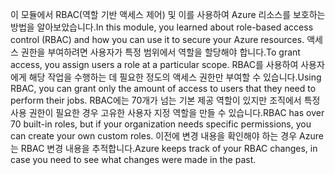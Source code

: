 <span data-ttu-id="b61c5-101">이 모듈에서 RBAC(역할 기반 액세스 제어) 및 이를 사용하여 Azure 리소스를 보호하는 방법을 알아보았습니다.</span><span class="sxs-lookup"><span data-stu-id="b61c5-101">In this module, you learned about role-based access control (RBAC) and how you can use it to secure your Azure resources.</span></span> <span data-ttu-id="b61c5-102">액세스 권한을 부여하려면 사용자가 특정 범위에서 역할을 할당해야 합니다.</span><span class="sxs-lookup"><span data-stu-id="b61c5-102">To grant access, you assign users a role at a particular scope.</span></span> <span data-ttu-id="b61c5-103">RBAC를 사용하여 사용자에게 해당 작업을 수행하는 데 필요한 정도의 액세스 권한만 부여할 수 있습니다.</span><span class="sxs-lookup"><span data-stu-id="b61c5-103">Using RBAC, you can grant only the amount of access to users that they need to perform their jobs.</span></span> <span data-ttu-id="b61c5-104">RBAC에는 70개가 넘는 기본 제공 역할이 있지만 조직에서 특정 사용 권한이 필요한 경우 고유한 사용자 지정 역할을 만들 수 있습니다.</span><span class="sxs-lookup"><span data-stu-id="b61c5-104">RBAC has over 70 built-in roles, but if your organization needs specific permissions, you can create your own custom roles.</span></span> <span data-ttu-id="b61c5-105">이전에 변경 내용을 확인해야 하는 경우 Azure는 RBAC 변경 내용을 추적합니다.</span><span class="sxs-lookup"><span data-stu-id="b61c5-105">Azure keeps track of your RBAC changes, in case you need to see what changes were made in the past.</span></span>